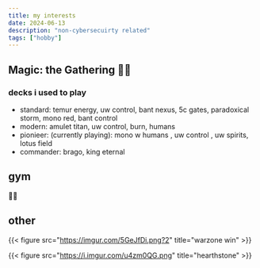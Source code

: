 ```yaml
---
title: my interests
date: 2024-06-13
description: "non-cybersecuirty related"
tags: ["hobby"]
---
```


## Magic: the Gathering 🧙‍♂️

### decks i used to play

* standard: temur energy, uw control, bant nexus, 5c gates, paradoxical storm, mono red, bant control 
* modern: amulet titan, uw control, burn, humans
* pionieer: (currently playing): mono w humans , uw control , uw spirits, lotus field
* commander: brago, king eternal

## gym

🏋️‍♀️

## other 

{{< figure src="https://imgur.com/5GeJfDi.png?2" title="warzone win" >}}

{{< figure src="https://i.imgur.com/u4zm0QG.png" title="hearthstone" >}}
